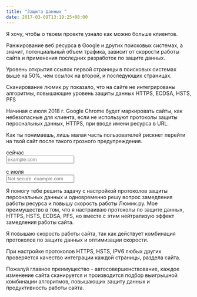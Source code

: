 ```yaml
---
title: "Защита данных "
date: 2017-03-09T13:19:25+08:00
---
```




Я хочу, чтобы о твоем проекте узнало как можно больше клиентов.

Ранжирование веб ресурса в Google и других поисковых системах, а значит, потенциальный объем трафика, зависит от скорости работы сайта и применения последних разработок по защите данных.

Уровень открытия ссылок первой страницы в поисковых системах выше на 50%, чем ссылок на второй, и последующих страницах. 

Сканирование люмик.ру показало, что на сайте не интегрированы алгоритмы, повышающие уровень защиты данных  HTTPS, ECDSA, HSTS, PFS

Начиная с июля 2018 г. Google Chrome будет маркировать сайты, как небезопасные для клиента, если не используют протоколы защиты пероснальных данных, HTTPS, при вводе имени ресурса в URL.

Как ты понимаешь, лишь малая часть пользователей рискнет перейти на твой сайт после такого грозного  предупреждения.

<div class="row data-protect first">
	<div class="col-12 col-md-6">сейчас</div>
<div class="col-12 col-md-6">
<form>
<div class="input-group mb-3">
<div class="input-group-prepend">
    <span class="input-group-text" id="basic-addon1"><i class="fa fa-lock" aria-hidden="true"></i>
</span>
</div>
<input type="text" class="form-control" placeholder="example.com" aria-label="Username" aria-describedby="basic-addon1">
</div>
</form>	
</div>
</div> 

<div class="row data-protect second">
	<div class="col-12 col-md-6">с июля</div>
<div class="col-12 col-md-6">
<form>
<div class="input-group mb-3">
<div class="input-group-prepend">
    <span class="input-group-text" id="basic-addon1"><i class="fa fa-ban" aria-hidden="true"></i></span>
</div>
<input type="text" class="form-control" placeholder="Not secure  example.com" aria-label="Username" aria-describedby="basic-addon1">
</div>
</form>	
</div>
</div> 


Я помогу тебе решить задачу с настройкой протоколов защиты персональных данных и одновременно решу вопрос замедления работы ресурса и повышу скорость работы Люмик.ру. Мое преимущество в том, что я настраиваю протоколы по защите данных, HTTPS, HSTS, ECDSA, PFS, но вместе с этим нейтрализую эффект замедления работы сайта. 
 
Я повышаю скорость работы сайта, так как действует комбинация протоколов по защите данных и оптимизации скорости. 

При настройке протоколов HTTPS, HSTS,  IPV6 любых других проверяется качество интеграции каждой страницы, раздела сайта. 
 
Пожалуй главное преимущество - автосовершенствование,  каждое изменение сайта сканируется и производится подбор выигрышной комбинации алгоритмов, повышающих защиту данных и продуктивность работы сайта.